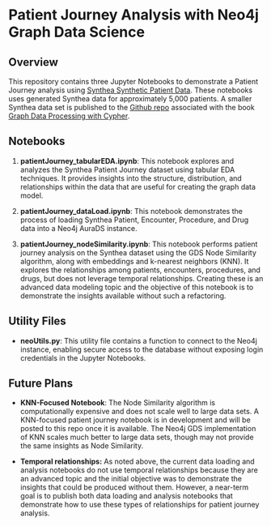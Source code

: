 # Patient Journey Analysis with Neo4j Graph Data Science

## Overview
This repository contains three Jupyter Notebooks to demonstrate a Patient Journey analysis using [Synthea Synthetic Patient Data](https://synthea.mitre.org/). These notebooks uses generated Synthea data for approximately 5,000 patients. A smaller Synthea data set is published to the [Github repo](https://www.packtpub.com/product/graph-data-processing-with-cypher/9781804611074) associated with the book [Graph Data Processing with Cypher](https://www.packtpub.com/product/graph-data-processing-with-cypher/9781804611074).

## Notebooks

1. **patientJourney_tabularEDA.ipynb**: This notebook explores and analyzes the Synthea Patient Journey dataset using tabular EDA techniques. It provides insights into the structure, distribution, and relationships within the data that are useful for creating the graph data model.

2. **patientJourney_dataLoad.ipynb**: This notebook demonstrates the process of loading Synthea Patient, Encounter, Procedure, and Drug data into a Neo4j AuraDS instance. 

3. **patientJourney_nodeSimilarity.ipynb**: This notebook performs patient journey analysis on the Synthea dataset using the GDS Node Similarity algorithm, along with embeddings and k-nearest neighbors (KNN). It explores the relationships among patients, encounters, procedures, and drugs, but does not leverage temporal relationships. Creating these is an advanced data modeling topic and the objective of this notebook is to demonstrate the insights available without such a refactoring. 

## Utility Files

- **neoUtils.py**: This utility file contains a function to connect to the Neo4j instance, enabling secure access to the database without exposing login credentials in the Jupyter Notebooks.

## Future Plans
- **KNN-Focused Notebook**: The Node Similarity algorithm is computationally expensive and does not scale well to large data sets. A KNN-focused patient journey notebook is in development and will be posted to this repo once it is available. The Neo4j GDS implementation of KNN scales much better to large data sets, though may not provide the same insights as Node Similarity. 

- **Temporal relationships:** As noted above, the current data loading and analysis notebooks do not use temporal relationships because they are an advanced topic and the initial objective was to demonstrate the insights that could be produced without them. However, a near-term goal is to publish both data loading and analysis notebooks that demonstrate how to use these types of relationships for patient journey analysis. 
